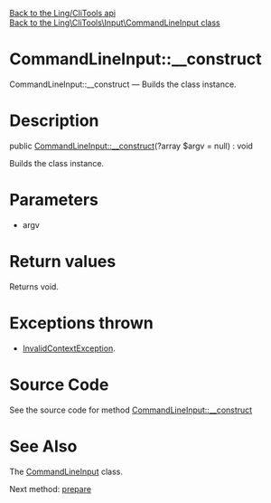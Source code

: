 [Back to the Ling/CliTools api](https://github.com/lingtalfi/CliTools/blob/master/doc/api/Ling/CliTools.md)<br>
[Back to the Ling\CliTools\Input\CommandLineInput class](https://github.com/lingtalfi/CliTools/blob/master/doc/api/Ling/CliTools/Input/CommandLineInput.md)


CommandLineInput::__construct
================



CommandLineInput::__construct — Builds the class instance.




Description
================


public [CommandLineInput::__construct](https://github.com/lingtalfi/CliTools/blob/master/doc/api/Ling/CliTools/Input/CommandLineInput/__construct.md)(?array $argv = null) : void




Builds the class instance.




Parameters
================


- argv

    


Return values
================

Returns void.


Exceptions thrown
================

- [InvalidContextException](https://github.com/lingtalfi/CliTools/blob/master/doc/api/Ling/CliTools/Exception/InvalidContextException.md).&nbsp;







Source Code
===========
See the source code for method [CommandLineInput::__construct](https://github.com/lingtalfi/CliTools/blob/master/Input/CommandLineInput.php#L86-L100)


See Also
================

The [CommandLineInput](https://github.com/lingtalfi/CliTools/blob/master/doc/api/Ling/CliTools/Input/CommandLineInput.md) class.

Next method: [prepare](https://github.com/lingtalfi/CliTools/blob/master/doc/api/Ling/CliTools/Input/CommandLineInput/prepare.md)<br>

